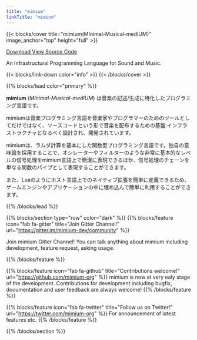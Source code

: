 ```yaml
---
title: "mimium"
linkTitle: "mimium"
---
```


{{< blocks/cover title="mimium(MInimal-Musical-medIUM)" image_anchor="top" height="full" >}}


<a class="btn btn-lg btn-primary mr-3 mb-4" href="/ja/docs/users-guide/getting-started/"> Download <i class="fab fa-apple ml-2 "></i> <i class="fab fa-linux ml-2 "></i> <i class="fab fa-windows ml-2 "></i></a>
<a class="btn btn-lg btn-primary me-3 mb-4" href="https://github.com/tomoyanonymous/mimium-rs"> View Source Code <i class="fab fa-github ms-2 "></i></a>

An Infrastructural Programming Language for Sound and Music.

{{< blocks/link-down color="info" >}}
{{< /blocks/cover >}}

{{% blocks/lead color="primary" %}}

**mimium** (*MInimal-Musical-medIUM*) は音楽の記述/生成に特化したプログラミング言語です。

mimiumは音楽プログラミング言語を音楽家やプログラマーのためのツールとしてだけではなく、ソースコードという形で音楽を配布するための基盤:インフラストラクチャとなるべく設計され、開発されています。

mimiumは、ラムダ計算を基本にした関数型プログラミング言語です。独自の意味論を採用することで、オシレーターやフィルターのような非常に基本的なレベルの信号処理をmimium言語上で簡潔に表現できるほか、信号処理のチェーンを単なる関数のパイプとして表現することができます。

また、Luaのようにホスト言語上でのネイティブ拡張を簡単に定義できるため、ゲームエンジンやアプリケーションの中に埋め込んで簡単に利用することができます。


{{% /blocks/lead %}}

{{% blocks/section type="row"  color="dark" %}}
{{% blocks/feature icon="fab fa-gitter" title="Join Gitter Channel!" url="https://gitter.im/mimium-dev/community" %}}

Join mimium Gitter Channel! You can talk anything about mimium including development, feature request, asking usage.

{{% /blocks/feature %}}

{{% blocks/feature icon="fab fa-github" title="Contributions welcome!" url="https://github.com/mimium-org" %}}
mimium is now at very ealy stage of the development. Contributions for development including bugfix, documentation and user feedback are always welcome! 
{{% /blocks/feature %}}


{{% blocks/feature icon="fab fa-twitter" title="Follow us on Twitter!" url="https://twitter.com/mimium-org" %}}
For announcement of latest features etc.
{{% /blocks/feature %}}


{{% /blocks/section %}}

